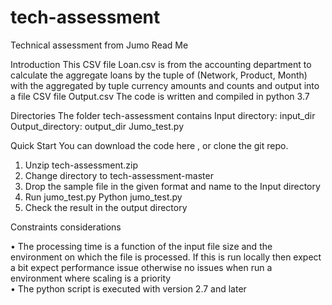 # tech-assessment
Technical assessment from Jumo
Read Me

Introduction
This CSV file Loan.csv is from the accounting department to calculate the aggregate loans by the tuple of (Network, Product, Month) with the aggregated by tuple currency amounts and counts and output into a file CSV file Output.csv
The code is written and compiled in python 3.7

Directories
The folder tech-assessment contains 
Input directory: 	      input_dir
Output_directory:        output_dir
Jumo_test.py
 
Quick Start
You can download the code here , or clone the git repo.
1.	Unzip tech-assessment.zip 
2.	Change directory to tech-assessment-master
3.	Drop the sample file in the given format and name to the Input directory
4.	Run jumo_test.py
Python jumo_test.py
5.	Check the result in the output directory

Constraints considerations

•	The processing time is a function of the input file size and the environment on which the file is processed. If this is run locally then expect a bit expect performance issue otherwise no issues when run a environment where scaling is a priority   
•	The python script is executed  with version 2.7 and later

